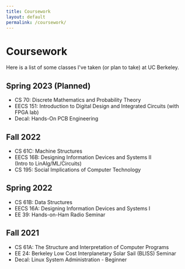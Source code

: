 ```yaml
---
title: Coursework
layout: default
permalink: /coursework/
---
```

# Coursework

Here is a list of some classes I've taken (or plan to take) at UC Berkeley.

## Spring 2023 (Planned)
- CS 70: Discrete Mathematics and Probability Theory
- EECS 151: Introduction to Digital Design and Integrated Circuits (with FPGA lab)
- Decal: Hands-On PCB Engineering

## Fall 2022
- CS 61C: Machine Structures
- EECS 16B: Designing Information Devices and Systems II<br>(Intro to LinAlg/ML/Circuits)
- CS 195: Social Implications of Computer Technology

## Spring 2022
- CS 61B: Data Structures
- EECS 16A: Designing Information Devices and Systems I
- EE 39: Hands-on-Ham Radio Seminar

## Fall 2021
- CS 61A: The Structure and Interpretation of Computer Programs
- EE 24: Berkeley Low Cost Interplanetary Solar Sail (BLISS) Seminar
- Decal: Linux System Administration - Beginner